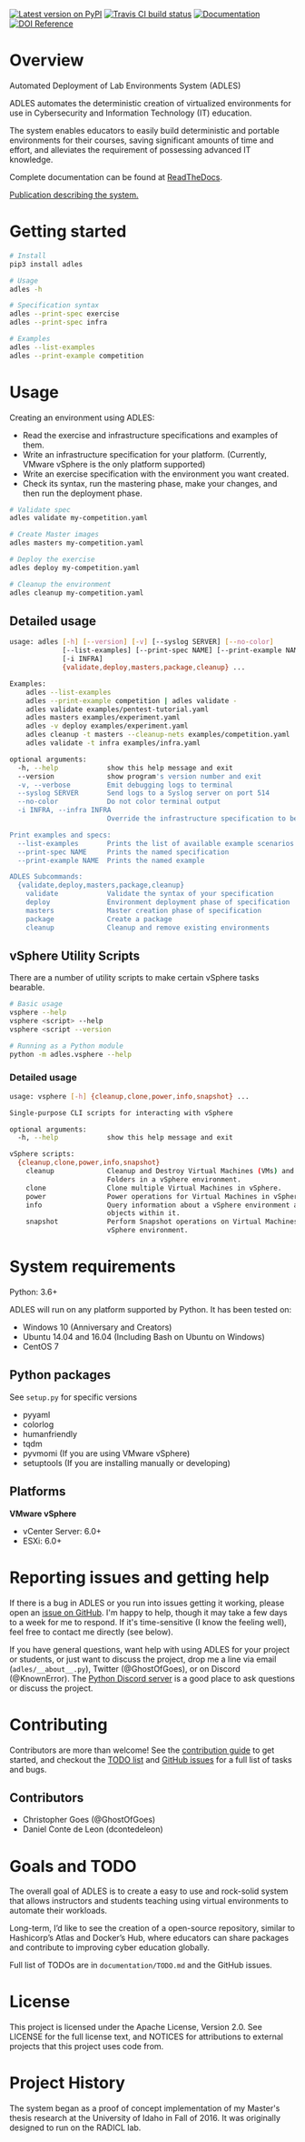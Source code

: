 
[![Latest version on PyPI](https://badge.fury.io/py/ADLES.svg)](https://pypi.org/project/ADLES/)
[![Travis CI build status](https://travis-ci.org/GhostofGoes/ADLES.svg?branch=master)](https://travis-ci.org/GhostofGoes/ADLES)
[![Documentation](https://readthedocs.org/projects/adles/badge/)](http://adles.readthedocs.io/en/latest/)
[![DOI Reference](https://zenodo.org/badge/68841026.svg)](https://zenodo.org/badge/latestdoi/68841026)


# Overview
Automated Deployment of Lab Environments System (ADLES)

ADLES automates the deterministic creation of virtualized environments for use
in Cybersecurity and Information Technology (IT) education.

The system enables educators to easily build deterministic and portable
environments for their courses, saving significant amounts of time and effort,
and alleviates the requirement of possessing advanced IT knowledge.

Complete documentation can be found at [ReadTheDocs](https://adles.readthedocs.io).

[Publication describing the system.](https://doi.org/10.1016/j.cose.2017.12.007)

# Getting started
```bash
# Install
pip3 install adles

# Usage
adles -h

# Specification syntax
adles --print-spec exercise
adles --print-spec infra

# Examples
adles --list-examples
adles --print-example competition
```

# Usage
Creating an environment using ADLES:
* Read the exercise and infrastructure specifications and examples of them.
* Write an infrastructure specification for your platform. (Currently, VMware vSphere is the only platform supported)
* Write an exercise specification with the environment you want created.
* Check its syntax, run the mastering phase, make your changes, and then run the deployment phase.

```bash
# Validate spec
adles validate my-competition.yaml

# Create Master images
adles masters my-competition.yaml

# Deploy the exercise
adles deploy my-competition.yaml

# Cleanup the environment
adles cleanup my-competition.yaml
```

## Detailed usage
```bash
usage: adles [-h] [--version] [-v] [--syslog SERVER] [--no-color]
             [--list-examples] [--print-spec NAME] [--print-example NAME]
             [-i INFRA]
             {validate,deploy,masters,package,cleanup} ...

Examples:
    adles --list-examples
    adles --print-example competition | adles validate -
    adles validate examples/pentest-tutorial.yaml
    adles masters examples/experiment.yaml
    adles -v deploy examples/experiment.yaml
    adles cleanup -t masters --cleanup-nets examples/competition.yaml
    adles validate -t infra examples/infra.yaml

optional arguments:
  -h, --help            show this help message and exit
  --version             show program's version number and exit
  -v, --verbose         Emit debugging logs to terminal
  --syslog SERVER       Send logs to a Syslog server on port 514
  --no-color            Do not color terminal output
  -i INFRA, --infra INFRA
                        Override the infrastructure specification to be used

Print examples and specs:
  --list-examples       Prints the list of available example scenarios
  --print-spec NAME     Prints the named specification
  --print-example NAME  Prints the named example

ADLES Subcommands:
  {validate,deploy,masters,package,cleanup}
    validate            Validate the syntax of your specification
    deploy              Environment deployment phase of specification
    masters             Master creation phase of specification
    package             Create a package
    cleanup             Cleanup and remove existing environments
```

## vSphere Utility Scripts
There are a number of utility scripts to make certain vSphere tasks bearable.

```bash
# Basic usage
vsphere --help
vsphere <script> --help
vsphere <script --version

# Running as a Python module
python -m adles.vsphere --help
```

### Detailed usage
```bash
usage: vsphere [-h] {cleanup,clone,power,info,snapshot} ...

Single-purpose CLI scripts for interacting with vSphere

optional arguments:
  -h, --help            show this help message and exit

vSphere scripts:
  {cleanup,clone,power,info,snapshot}
    cleanup             Cleanup and Destroy Virtual Machines (VMs) and VM
                        Folders in a vSphere environment.
    clone               Clone multiple Virtual Machines in vSphere.
    power               Power operations for Virtual Machines in vSphere.
    info                Query information about a vSphere environment and
                        objects within it.
    snapshot            Perform Snapshot operations on Virtual Machines in a
                        vSphere environment.
```

# System requirements

Python: 3.6+

ADLES will run on any platform supported by Python. It has been tested on:

* Windows 10 (Anniversary and Creators)
* Ubuntu 14.04 and 16.04 (Including Bash on Ubuntu on Windows)
* CentOS 7

## Python packages
See ``setup.py`` for specific versions
* pyyaml
* colorlog
* humanfriendly
* tqdm
* pyvmomi (If you are using VMware vSphere)
* setuptools (If you are installing manually or developing)

## Platforms
**VMware vSphere**
* vCenter Server: 6.0+
* ESXi: 6.0+

# Reporting issues and getting help
If there is a bug in ADLES or you run into issues getting it working, please open an [issue on GitHub](https://github.com/GhostofGoes/ADLES/issues). I'm happy to help, though it may take a few days to a week for me to respond. If it's time-sensitive (I know the feeling well), feel free to contact me directly (see below).
 
If you have general questions, want help with using ADLES for your project or students, or just want to discuss the project, drop me a line via email (`adles/__about__.py`), Twitter (@GhostOfGoes), or on Discord (@KnownError). The [Python Discord server](https://discord.gg/python) is a good place
to ask questions or discuss the project.

# Contributing
Contributors are more than welcome! See the [contribution guide](CONTRIBUTING.md) to get started, and checkout the [TODO list](TODO.md) and [GitHub issues](https://github.com/GhostofGoes/ADLES/issues) for a full list of tasks and bugs.

## Contributors
* Christopher Goes (@GhostOfGoes)
* Daniel Conte de Leon (dcontedeleon)

# Goals and TODO
The overall goal of ADLES is to create a easy to use and rock-solid system that allows instructors
and students teaching using virtual environments to automate their workloads.

Long-term, I’d like to see the creation of a open-source repository, similar to
Hashicorp’s Atlas and Docker’s Hub, where educators can share packages
and contribute to improving cyber education globally.

Full list of TODOs are in `documentation/TODO.md` and the GitHub issues.

# License
This project is licensed under the Apache License, Version 2.0. See
LICENSE for the full license text, and NOTICES for attributions to
external projects that this project uses code from.

# Project History
The system began as a proof of concept implementation of my Master's thesis research at the
University of Idaho in Fall of 2016. It was originally designed to run on the RADICL lab.
